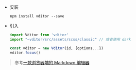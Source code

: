 * 安装

  ```shell
  npm install vditor --save
  ```

* 引入

  ```javascript
  import Vditor from 'vditor'
  import "~vditor/src/assets/scss/classic" // 或者使用 dark
  
  const vditor = new Vditor(id, {options...})
  vditor.focus()
  ```

  

























> 参考[一款浏览器端的 Markdown 编辑器](https://hacpai.com/article/1549638745630)